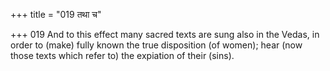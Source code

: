 +++
title = "019 तथा च"

+++
019	And to this effect many sacred texts are sung also in the Vedas, in order to (make) fully known the true disposition (of women); hear (now those texts which refer to) the expiation of their (sins).